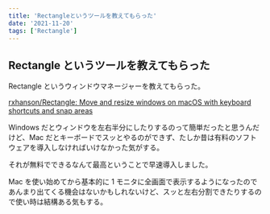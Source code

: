 ```yaml
---
title: 'Rectangleというツールを教えてもらった'
date: '2021-11-20'
tags: ['Rectangle']
---
```


## Rectangle というツールを教えてもらった

Rectangle というウィンドウマネージャーを教えてもらった。

[rxhanson/Rectangle: Move and resize windows on macOS with keyboard shortcuts and snap areas](https://github.com/rxhanson/Rectangle)

Windows だとウィンドウを左右半分にしたりするのって簡単だったと思うんだけど、Mac だとキーボードでスッとやるのができず、たしか昔は有料のソフトウェアを導入しなければいけなかった気がする。

それが無料でできるなんて最高ということで早速導入しました。

Mac を使い始めてから基本的に 1 モニタに全画面で表示するようになったのであんまり出てくる機会はないかもしれないけど、スッと左右分割できたりするので使い時は結構ある気もする。
